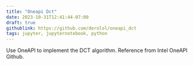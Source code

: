 ```yaml
---
title: "Oneapi Dct"
date: 2023-10-31T12:41:44-07:00
draft: true
githublink: https://github.com/derolol/oneapi_dct
tags: jupyter, jupyternotebook, python
---
```


Use OneAPI to implement the DCT algorithm. Reference from Intel OneAPI Github.
